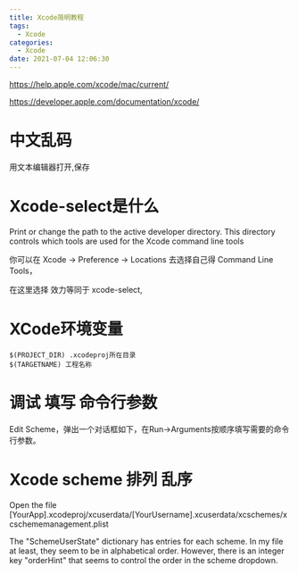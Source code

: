 ```yaml
---
title: Xcode简明教程
tags:
  - Xcode
categories:
  - Xcode
date: 2021-07-04 12:06:30
---
```


https://help.apple.com/xcode/mac/current/

https://developer.apple.com/documentation/xcode/

# 中文乱码

用文本编辑器打开,保存

# Xcode-select是什么

Print or change the path to the active developer directory. This directory controls which tools are used for the Xcode command line tools

你可以在 Xcode -> Preference -> Locations 去选择自己得 Command Line Tools，

在这里选择 效力等同于 xcode-select,

# XCode环境变量

```
$(PROJECT_DIR) .xcodeproj所在目录
$(TARGETNAME) 工程名称
```

# 调试 填写 命令行参数

Edit Scheme，弹出一个对话框如下，在Run->Arguments按顺序填写需要的命令行参数。

# Xcode scheme 排列 乱序

Open the file [YourApp].xcodeproj/xcuserdata/[YourUsername].xcuserdata/xcschemes/xcschememanagement.plist

The "SchemeUserState" dictionary has entries for each scheme. In my file at least, they seem to be in alphabetical order. However, there is an integer key "orderHint" that seems to control the order in the scheme dropdown.

# 
